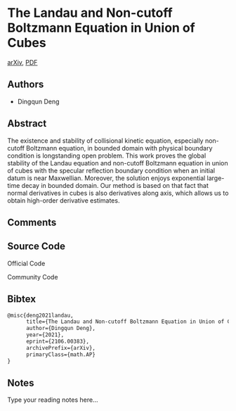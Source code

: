 
# The Landau and Non-cutoff Boltzmann Equation in Union of Cubes

[arXiv](https://arxiv.org/abs/2106.0383), [PDF](https://arxiv.org/pdf/2106.0383.pdf)

## Authors

- Dingqun Deng

## Abstract

The existence and stability of collisional kinetic equation, especially non-cutoff Boltzmann equation, in bounded domain with physical boundary condition is longstanding open problem. This work proves the global stability of the Landau equation and non-cutoff Boltzmann equation in union of cubes with the specular reflection boundary condition when an initial datum is near Maxwellian. Moreover, the solution enjoys exponential large-time decay in bounded domain. Our method is based on that fact that normal derivatives in cubes is also derivatives along axis, which allows us to obtain high-order derivative estimates.

## Comments



## Source Code

Official Code



Community Code



## Bibtex

```tex
@misc{deng2021landau,
      title={The Landau and Non-cutoff Boltzmann Equation in Union of Cubes}, 
      author={Dingqun Deng},
      year={2021},
      eprint={2106.00383},
      archivePrefix={arXiv},
      primaryClass={math.AP}
}
```

## Notes

Type your reading notes here...

